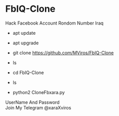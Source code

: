 # FbIQ-Clone
Hack Facebook Account Rondom Number Iraq

- apt update

-  apt upgrade

- git clone https://github.com/MViros/FbIQ-Clone
- ls
- cd FbIQ-Clone
- ls
- python2 CloneFbxara.py

UserName And Password                          
Join My Telegram @xaraXviros


